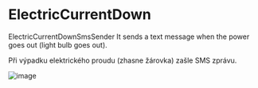 # ElectricCurrentDown
 ElectricCurrentDownSmsSender
 It sends a text message when the power goes out (light bulb goes out).
 
 Při výpadku elektrického proudu (zhasne žárovka) zašle SMS zprávu.
 
 
![image](https://user-images.githubusercontent.com/24356264/136826362-f182589f-58ed-4ea3-a446-6d4b3746ab65.png)
